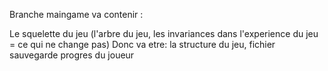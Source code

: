 Branche maingame va contenir : 

Le squelette du jeu (l'arbre du jeu, les invariances dans l'experience du jeu = ce qui ne change pas)
Donc va etre: la structure du jeu, fichier sauvegarde progres du joueur
